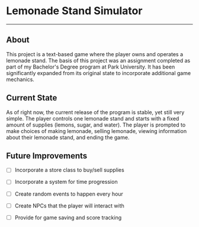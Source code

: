 # Lemonade Stand Simulator
---

## About
This project is a text-based game where the player owns and operates a lemonade stand.  The basis of this project was an assignment completed as part of my Bachelor's Degree program at Park University.  It has been significantly expanded from its original state to incorporate additional game mechanics.

## Current State
As of right now, the current release of the program is stable, yet still very simple.  The player controls one lemonade stand and starts with a fixed amount of supplies (lemons, sugar, and water).  The player is prompted to make choices of making lemonade, selling lemonade, viewing information about their lemonade stand, and ending the game.

## Future Improvements
- [ ] Incorporate a store class to buy/sell supplies
- [ ] Incorporate a system for time progression
- [ ] Create random events to happen every hour
- [ ] Create NPCs that the player will interact with
- [ ] Provide for game saving and score tracking


